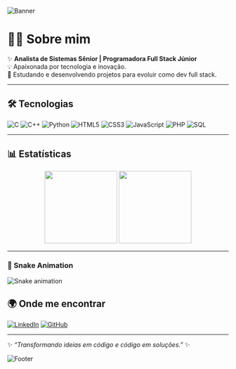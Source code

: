 <!-- Banner -->
![Banner](https://capsule-render.vercel.app/api?type=waving&color=gradient&height=200&section=header&text=Helena%20Leen&fontSize=40&fontAlignY=35&desc=Analista%20Sênior%20|%20Full%20Stack%20Júnior&descAlignY=55&descAlign=50)

# 👩‍💻 Sobre mim
✨ **Analista de Sistemas Sênior | Programadora Full Stack Júnior**  
💡 Apaixonada por tecnologia e inovação.  
🚀 Estudando e desenvolvendo projetos para evoluir como dev full stack.  

---

## 🛠️ Tecnologias
![C](https://img.shields.io/badge/C-A8B9CC?logo=c&logoColor=white)
![C++](https://img.shields.io/badge/C++-00599C?logo=cplusplus&logoColor=white)
![Python](https://img.shields.io/badge/Python-3776AB?logo=python&logoColor=white)
![HTML5](https://img.shields.io/badge/HTML5-E34F26?logo=html5&logoColor=white)
![CSS3](https://img.shields.io/badge/CSS3-1572B6?logo=css3&logoColor=white)
![JavaScript](https://img.shields.io/badge/JavaScript-F7DF1E?logo=javascript&logoColor=black)
![PHP](https://img.shields.io/badge/PHP-777BB4?logo=php&logoColor=white)
![SQL](https://img.shields.io/badge/SQL-003B57?logo=mysql&logoColor=white)

---

## 📊 Estatísticas
<p align="center">
  <img src="https://github-readme-stats.vercel.app/api?username=helenaleen&show_icons=true&theme=radical" height="165"/>
  <img src="https://github-readme-stats.vercel.app/api/top-langs/?username=helenaleen&layout=compact&theme=radical" height="165"/>
</p>

---

### 🐍 Snake Animation
![Snake animation](https://github.com/helenaleen/helenaleen/blob/output/github-contribution-grid-snake.svg)



## 🌍 Onde me encontrar
[![LinkedIn](https://img.shields.io/badge/LinkedIn-0A66C2?style=for-the-badge&logo=linkedin&logoColor=white)](https://www.linkedin.com/in/helena-leen-6a936645/)
[![GitHub](https://img.shields.io/badge/GitHub-181717?style=for-the-badge&logo=github&logoColor=white)](https://github.com/helenaleen)

---

✨ *“Transformando ideias em código e código em soluções.”* ✨  

<!-- Footer -->
![Footer](https://capsule-render.vercel.app/api?type=waving&color=gradient&height=120&section=footer)
